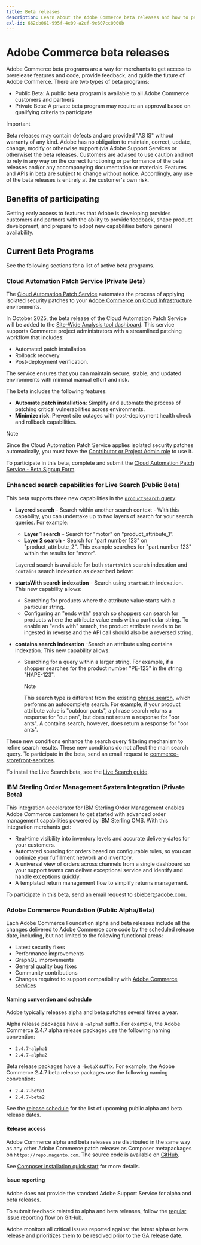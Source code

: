 ```yaml
---
title: Beta releases
description: Learn about the Adobe Commerce beta releases and how to participate.
exl-id: 662cb061-995f-4e09-a2ef-9e607cc0000b
---
```

# Adobe Commerce beta releases

Adobe Commerce beta programs are a way for merchants to get access to prerelease features and code, provide feedback, and guide the future of Adobe Commerce. There are two types of beta programs:

- Public Beta: A public beta program is available to all Adobe Commerce customers and partners
- Private Beta: A private beta program may require an approval based on qualifying criteria to participate

>[!IMPORTANT]
>
>Beta releases may contain defects and are provided "AS IS" without warranty of any kind. Adobe has no obligation to maintain, correct, update, change, modify or otherwise support (via Adobe Support Services or otherwise) the beta releases. Customers are advised to use caution and not to rely in any way on the correct functioning or performance of the beta releases and/or any accompanying documentation or materials. Features and APIs in beta are subject to change without notice. Accordingly, any use of the beta releases is entirely at the customer's own risk.

## Benefits of participating

Getting early access to features that Adobe is developing provides customers and partners with the ability to provide feedback, shape product development, and prepare to adopt new capabilities before general availability.

## Current Beta Programs

See the following sections for a list of active beta programs.

### Cloud Automation Patch Service (Private Beta)

The [Cloud Automation Patch Service](../tools/caps-tool/intro.md) automates the process of applying isolated security patches to your [Adobe Commerce on Cloud Infrastructure](https://experienceleague.adobe.com/en/docs/commerce-on-cloud/user-guide/overview) environments.

In October 2025, the beta release of the Cloud Automation Patch Service will be added to the [Site-Wide Analysis tool dashboard](https://experienceleague.adobe.com/en/docs/commerce-operations/tools/site-wide-analysis-tool/dashboard). This service supports Commerce project administrators with a streamlined patching workflow that includes:

- Automated patch installation
- Rollback recovery
- Post-deployment verification.

The service ensures that you can maintain secure, stable, and updated environments with minimal manual effort and risk.

The beta includes the following features:

- **Automate patch installation**: Simplify and automate the process of patching critical vulnerabilities across environments.
- **Minimize risk**: Prevent site outages with post-deployment health check and rollback capabilities.

>[!NOTE]
>
>Since the Cloud Automation Patch Service applies isolated security patches automatically, you must have the [Contributor or Project Admin role](https://experienceleague.adobe.com/en/docs/commerce-on-cloud/user-guide/project/user-access) to use it.

To participate in this beta, complete and submit the [Cloud Automation Patch Service - Beta Signup Form](https://forms.office.com/r/3Wfxj5nPdB).

### Enhanced search capabilities for Live Search (Public Beta)

This beta supports three new capabilities in the [`productSearch` query](https://developer.adobe.com/commerce/webapi/graphql/schema/live-search/queries/product-search/):

- **Layered search** - Search within another search context - With this capability, you can undertake up to two layers of search for your search queries. For example:
  
  - **Layer 1 search** - Search for "motor" on "product_attribute_1".
  - **Layer 2 search** - Search for "part number 123" on "product_attribute_2". This example searches for "part number 123" within the results for "motor".

  Layered search is available for both `startsWith` search indexation and `contains` search indexation as described below:

- **startsWith search indexation** - Search using `startsWith` indexation. This new capability allows:

  - Searching for products where the attribute value starts with a particular string.
  - Configuring an "ends with" search so shoppers can search for products where the attribute value ends with a particular string. To enable an "ends with" search, the product attribute needs to be ingested in reverse and the API call should also be a reversed string.

- **contains search indexation** -Search an attribute using contains indexation. This new capability allows:

    - Searching for a query within a larger string. For example, if a shopper searches for the product number "PE-123" in the string "HAPE-123".

      >[!NOTE]
      >
      >This search type is different from the existing [phrase search](https://developer.adobe.com/commerce/webapi/graphql/schema/live-search/queries/product-search/), which performs an autocomplete search. For example, if your product attribute value is "outdoor pants", a phrase search returns a response for "out pan", but does not return a response for "oor ants". A contains search, however, does return a response for "oor ants".

These new conditions enhance the search query filtering mechanism to refine search results. These new conditions do not affect the main search query. To participate in the beta, send an email request to [commerce-storefront-services](mailto:commerce-storefront-services@adobe.com).

To install the Live Search beta, see the [Live Search guide](https://experienceleague.adobe.com/en/docs/commerce/live-search/install#install-the-live-search-beta).

### IBM Sterling Order Management System Integration (Private Beta)

This integration accelerator for IBM Sterling Order Management enables Adobe Commerce customers to get started with advanced order management capabilities powered by IBM Sterling OMS. With this integration merchants get:

- Real-time visibility into inventory levels and accurate delivery dates for your customers.
- Automated sourcing for orders based on configurable rules, so you can optimize your fulfillment network and inventory.
- A universal view of orders across channels from a single dashboard so your support teams can deliver exceptional service and identify and handle exceptions quickly.
- A templated return management flow to simplify returns management.

To participate in this beta, send an email request to [sbieber@adobe.com](mailto:sbieber@adobe.com).

### Adobe Commerce Foundation (Public Alpha/Beta)

Each Adobe Commerce Foundation alpha and beta releases include all the changes delivered to Adobe Commerce core code by the scheduled release date, including, but not limited to the following functional areas: 

- Latest security fixes
- Performance improvements
- GraphQL improvements
- General quality bug fixes
- Community contributions
- Changes required to support compatibility with [Adobe Commerce services](https://experienceleague.adobe.com/en/docs/commerce/user-guides/home)

#### Naming convention and schedule

Adobe typically releases alpha and beta patches several times a year.

Alpha release packages have a `-alphaX` suffix. For example, the Adobe Commerce 2.4.7 alpha release packages use the following naming convention:

- `2.4.7-alpha1`
- `2.4.7-alpha2`

Beta release packages have a `-betaX` suffix. For example, the Adobe Commerce 2.4.7 beta release packages use the following naming convention:

- `2.4.7-beta1`
- `2.4.7-beta2`

See the [release schedule](schedule.md) for the list of upcoming public alpha and beta release dates.

#### Release access

Adobe Commerce alpha and beta releases are distributed in the same way as any other Adobe Commerce patch release: as Composer metapackages on `https://repo.magento.com`. The source code is available on [GitHub](https://github.com/magento/magento2).

See [Composer installation quick start](../installation/composer.md) for more details.

#### Issue reporting

Adobe does not provide the standard Adobe Support Service for alpha and beta releases.

To submit feedback related to alpha and beta releases, follow the [regular issue reporting flow](https://developer.adobe.com/commerce/contributor/guides/code-contributions/) on [GitHub](https://github.com/magento/magento2).

Adobe monitors all critical issues reported against the latest alpha or beta release and prioritizes them to be resolved prior to the GA release date.
